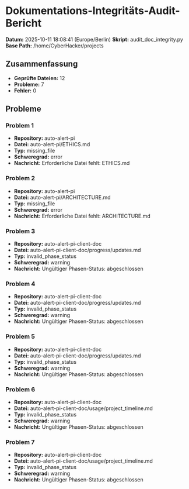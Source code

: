 # Dokumentations-Integritäts-Audit-Bericht

**Datum:** 2025-10-11 18:08:41 (Europe/Berlin)
**Skript:** audit_doc_integrity.py
**Base Path:** /home/CyberHacker/projects

## Zusammenfassung

- **Geprüfte Dateien:** 12
- **Probleme:** 7
- **Fehler:** 0

## Probleme

### Problem 1

- **Repository:** auto-alert-pi
- **Datei:** auto-alert-pi/ETHICS.md
- **Typ:** missing_file
- **Schweregrad:** error
- **Nachricht:** Erforderliche Datei fehlt: ETHICS.md

### Problem 2

- **Repository:** auto-alert-pi
- **Datei:** auto-alert-pi/ARCHITECTURE.md
- **Typ:** missing_file
- **Schweregrad:** error
- **Nachricht:** Erforderliche Datei fehlt: ARCHITECTURE.md

### Problem 3

- **Repository:** auto-alert-pi-client-doc
- **Datei:** auto-alert-pi-client-doc/progress/updates.md
- **Typ:** invalid_phase_status
- **Schweregrad:** warning
- **Nachricht:** Ungültiger Phasen-Status: abgeschlossen

### Problem 4

- **Repository:** auto-alert-pi-client-doc
- **Datei:** auto-alert-pi-client-doc/progress/updates.md
- **Typ:** invalid_phase_status
- **Schweregrad:** warning
- **Nachricht:** Ungültiger Phasen-Status: abgeschlossen

### Problem 5

- **Repository:** auto-alert-pi-client-doc
- **Datei:** auto-alert-pi-client-doc/progress/updates.md
- **Typ:** invalid_phase_status
- **Schweregrad:** warning
- **Nachricht:** Ungültiger Phasen-Status: abgeschlossen

### Problem 6

- **Repository:** auto-alert-pi-client-doc
- **Datei:** auto-alert-pi-client-doc/usage/project_timeline.md
- **Typ:** invalid_phase_status
- **Schweregrad:** warning
- **Nachricht:** Ungültiger Phasen-Status: abgeschlossen

### Problem 7

- **Repository:** auto-alert-pi-client-doc
- **Datei:** auto-alert-pi-client-doc/usage/project_timeline.md
- **Typ:** invalid_phase_status
- **Schweregrad:** warning
- **Nachricht:** Ungültiger Phasen-Status: abgeschlossen

